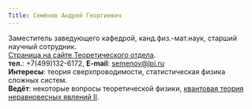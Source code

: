 ```yaml
---
Title: Семёнов Андрей Георгиевич
---
```


Заместитель заведующего кафедрой, канд.физ.-мат.наук, старший научный сотрудник.<br>
[Страница на сайте Теоретического отдела](http://td.lpi.ru/staff1/semenov.html).<br>
**тел.**: +7(499)132-6172, **E-mail**: [semenov@lpi.ru](mailto:semenov@lpi.ru)<br>
**Интересы**: теория сверхпроводимости, статистическая физика сложных систем.<br>
**Ведёт**: некоторые вопросы теоретической физики, [квантовая теория неравновесных явлений II](%base_url%?study%2Fplan%2Fneq2).
